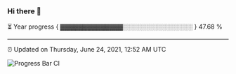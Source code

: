 ### Hi there 👋

⏳ Year progress { ▓▓▓▓▓▓▓▓▓▓▓▓▓▓░░░░░░░░░░░░░░░░ } 47.68 %

---

⏰ Updated on Thursday, June 24, 2021, 12:52 AM UTC

![Progress Bar CI](https://github.com/arthurbuhl/arthurbuhl/workflows/Progress%20Bar%20CI/badge.svg)
